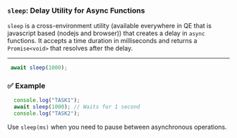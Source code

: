 ### `sleep`: Delay Utility for Async Functions

`sleep` is a cross-environment utility (available everywhere in QE that is javascript based (nodejs and browser)) that creates a delay in `async` functions. It accepts a time duration in milliseconds and returns a `Promise<void>` that resolves after the delay.

---

```jsx
 await sleep(1000);
```

### ✅ Example

```jsx
  console.log("TASK1");
  await sleep(1000); // Waits for 1 second
  console.log("TASK2");
```

Use `sleep(ms)` when you need to pause between asynchronous operations.
